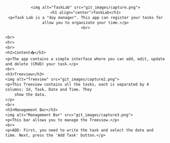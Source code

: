 <div id='tittle' align="center">

    <img alt="TaskLab" src="git_images/capture.png">
    <h1 align="center">TaskLab</h1>
    <p>Task Lab is a "day manager". This app can register your tasks for allow you to organizate your time.</p>
    <br>
</div>

<div align="left">

    <br>
    <hr>
    <br>
    <h2>Content📥</h2>
    <p>The app contains a simple interface where you can add, edit, update and delete (CRUD) your task.</p>
    <br>
    <h3>Treeview</h3>
    <img alt="Treeview" src="git_images/capture2.png">
    <p>This Treeview contains all the tasks, each is separated by 4 columns: Id, Task, Date and Time. They 
        show the data.
    </p>
    <br>
    <h3>Management Bar</h3>
    <img alt="Management Bar" src="git_images/capture3.png">
    <p>This bar allows you to manage the Treeview.</p>
    <br>
    <p>ADD: First, you need to write the task and select the date and time. Next, press the 'Add Task' button.</p>
</div>
